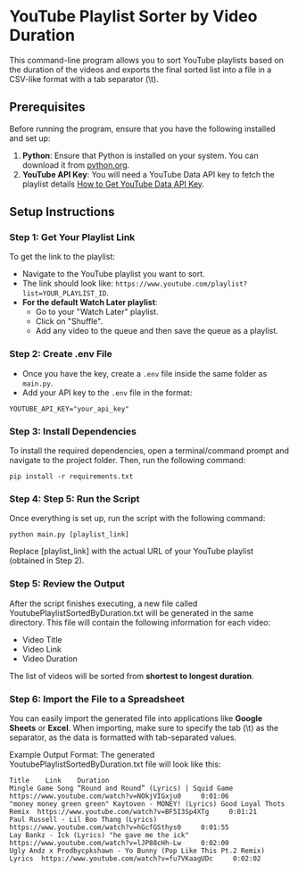 # YouTube Playlist Sorter by Video Duration
This command-line program allows you to sort YouTube playlists based on the duration of the videos and exports the final sorted list into a file in a CSV-like format with a tab separator (\t). 


## Prerequisites
Before running the program, ensure that you have the following installed and set up:
1. **Python**: Ensure that Python is installed on your system. You can download it from [python.org](https://www.python.org/downloads/).
2. **YouTube API Key**: You will need a YouTube Data API key to fetch the playlist details [How to Get YouTube Data API Key](https://www.youtube.com/watch?v=bk4X_D7gF8U).


## Setup Instructions
### Step 1: Get Your Playlist Link
To get the link to the playlist:
- Navigate to the YouTube playlist you want to sort.
- The link should look like: `https://www.youtube.com/playlist?list=YOUR_PLAYLIST_ID`.
- **For the default Watch Later playlist**: 
  - Go to your "Watch Later" playlist.
  - Click on "Shuffle".
  - Add any video to the queue and then save the queue as a playlist.

### Step 2: Create .env File
- Once you have the key, create a `.env` file inside the same folder as `main.py`.
- Add your API key to the `.env` file in the format:
```
YOUTUBE_API_KEY="your_api_key"
```

### Step 3: Install Dependencies

To install the required dependencies, open a terminal/command prompt and navigate to the project folder. Then, run the following command:
```
pip install -r requirements.txt
```

### Step 4: Step 5: Run the Script
Once everything is set up, run the script with the following command:
```
python main.py [playlist_link]
```
Replace [playlist_link] with the actual URL of your YouTube playlist (obtained in Step 2).


### Step 5: Review the Output
After the script finishes executing, a new file called YoutubePlaylistSortedByDuration.txt will be generated in the same directory. This file will contain the following information for each video:
  - Video Title
  - Video Link
  - Video Duration

The list of videos will be sorted from **shortest to longest duration**.


### Step 6: Import the File to a Spreadsheet
You can easily import the generated file into applications like **Google Sheets** or **Excel**. When importing, make sure to specify the tab (\t) as the separator, as the data is formatted with tab-separated values.

Example Output Format:
The generated YoutubePlaylistSortedByDuration.txt file will look like this:

```
Title	 Link	 Duration
Mingle Game Song “Round and Round” (Lyrics) | Squid Game	 https://www.youtube.com/watch?v=NOkjVIGxju0	 0:01:06
"money money green green" Kaytoven - MONEY! (Lyrics) Good Loyal Thots Remix	 https://www.youtube.com/watch?v=BF5I3Sp4XTg	 0:01:21
Paul Russell - Lil Boo Thang (Lyrics)	 https://www.youtube.com/watch?v=hGcfGSthys0	 0:01:55
Lay Bankz - Ick (Lyrics) "he gave me the ick"	 https://www.youtube.com/watch?v=lJP88cHh-Lw	 0:02:00
Ugly Andz x Prodbycpkshawn - Yo Bunny (Pop Like This Pt.2 Remix) Lyrics	 https://www.youtube.com/watch?v=fu7VKaagUDc	 0:02:02
```

